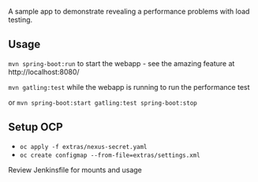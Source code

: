 A sample app to demonstrate revealing a performance problems with load testing.

## Usage

`mvn spring-boot:run` to start the webapp - see the amazing feature at http://localhost:8080/

`mvn gatling:test` while the webapp is running to run the performance test

or `mvn spring-boot:start gatling:test spring-boot:stop`

## Setup OCP 

- `oc apply -f extras/nexus-secret.yaml`
- `oc create configmap --from-file=extras/settings.xml`

Review Jenkinsfile for mounts and usage 
